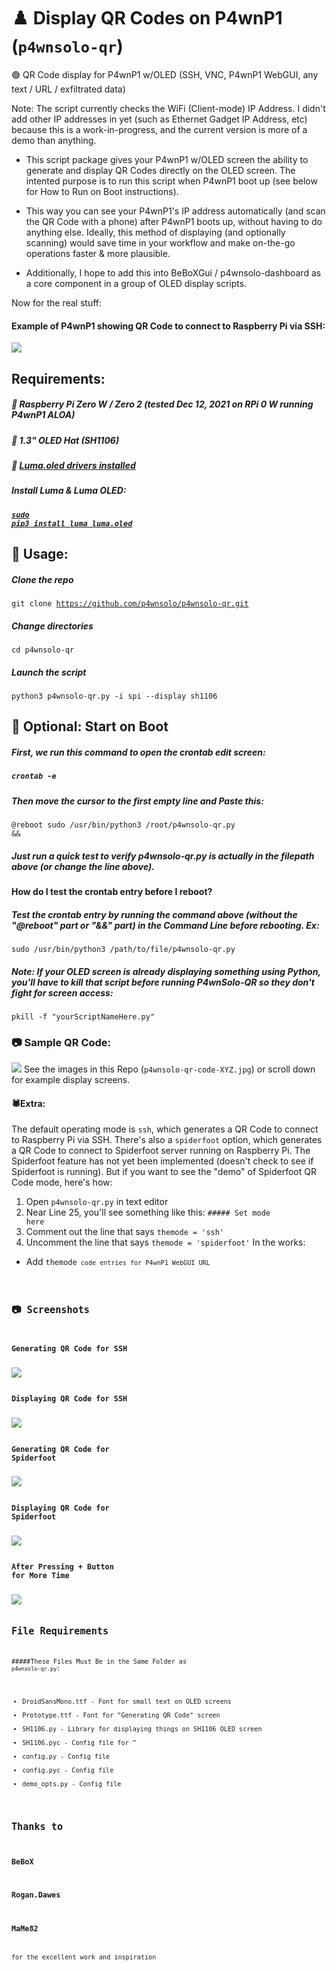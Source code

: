 # ♟️ Display QR Codes on P4wnP1 (<code>p4wnsolo-qr</code>)
🟢 QR Code display for P4wnP1 w/OLED (SSH, VNC, P4wnP1 WebGUI, any text / URL / exfiltrated data)

Note:  The script currently checks the WiFi (Client-mode) IP Address.  I didn't add other IP addresses in yet (such as Ethernet Gadget IP Address, etc) because this is a work-in-progress, and the current version is more of a demo than anything.

* This script package gives your P4wnP1 w/OLED screen the ability to generate and display QR Codes directly on the OLED screen.
The intented purpose is to run this script when P4wnP1 boot up (see below for How to Run on Boot instructions).

* This way you can see your P4wnP1's IP address automatically (and scan the QR Code with a phone) after P4wnP1 boots up, without having to do anything else.
Ideally, this method of displaying (and optionally scanning) would save time in your workflow and make on-the-go operations faster & more plausible.

* Additionally, I hope to add this into BeBoXGui / p4wnsolo-dashboard as a core component in a group of OLED display scripts.

Now for the real stuff:

#### Example of P4wnP1 showing QR Code to connect to Raspberry Pi via SSH:
<img src="p4wnsolo-qr-code-ssh-display.jpg">

## Requirements:
##### 🔵 Raspberry Pi Zero W / Zero 2 (tested Dec 12, 2021 on RPi 0 W running P4wnP1 ALOA)
##### 🔵 1.3" OLED Hat (SH1106)
##### 🔵 <a href="https://osintool.com/sh1106-oled-screen/">Luma.oled drivers installed</a>
##### Install Luma & Luma OLED:
##### <a href="https://github.com/pimoroni/sh1106-python"><code>sudo pip3 install luma luma.oled</code></a>

## 🔨 Usage:
##### Clone the repo
<code>git clone https://github.com/p4wnsolo/p4wnsolo-qr.git</code>
##### Change directories
<code>cd p4wnsolo-qr</code>
##### Launch the script
<code>python3 p4wnsolo-qr.py -i spi --display sh1106</code>

## 🚀 Optional:  Start on Boot
##### First, we run this command to open the crontab edit screen:
##### <code>crontab -e</code>
##### Then move the cursor to the first empty line and Paste this:
<code>@reboot sudo /usr/bin/python3 /root/p4wnsolo-qr.py &&</code>
##### Just run a quick test to verify p4wnsolo-qr.py is actually in the filepath above (or change the line above).
#### How do I test the crontab entry before I reboot?
##### Test the crontab entry by running the command above (without the "@reboot" part or "&&" part) in the Command Line before rebooting.  Ex:
<code>sudo /usr/bin/python3 /path/to/file/p4wnsolo-qr.py</code>
##### Note:  If your OLED screen is already displaying something using Python, you'll have to kill that script before running P4wnSolo-QR so they don't fight for screen access:
<code>pkill -f "yourScriptNameHere.py"</code>
  
### 📷 Sample QR Code:
<img src="qr.png">
See the images in this Repo (<code>p4wnsolo-qr-code-XYZ.jpg</code>) or scroll down for example display screens.

#### 🕷Extra:
The default operating mode is <code>ssh</code>, which generates a QR Code to connect to Raspberry Pi via SSH.
There's also a <code>spiderfoot</code> option, which generates a QR Code to connect to Spiderfoot server running on Raspberry Pi.
The Spiderfoot feature has not yet been implemented (doesn't check to see if Spiderfoot is running).
But if you want to see the "demo" of Spiderfoot QR Code mode, here's how:
1.  Open <code>p4wnsolo-qr.py</code> in text editor
2.  Near Line 25, you'll see something like this:  <code>##### Set mode here</code>
3.  Comment out the line that says <code>themode = 'ssh'</code>
4.  Uncomment the line that says <code>themode = 'spiderfoot'</code>
In the works:
- Add <code>themode<code> code entries for P4wnP1 WebGUI URL
  
## 📷 Screenshots
  
### Generating QR Code for SSH
<img src="p4wnsolo-qr-code-ssh-generating.jpg">
  
### Displaying QR Code for SSH
<img src="p4wnsolo-qr-code-ssh-display.jpg">
  
### Generating QR Code for Spiderfoot
<img src="p4wnsolo-qr-code-spiderfoot-generating.jpg">
     
### Displaying QR Code for Spiderfoot
<img src="p4wnsolo-qr-code-spiderfoot-display-notime.jpg">
  
### After Pressing + Button for More Time
<img src="p4wnsolo-qr-code-spiderfoot-display.jpg">  

  
## File Requirements
  #####These Files Must Be in the Same Folder as <code>p4wnsolo-qr.py</code>:
  * DroidSansMono.ttf - Font for small text on OLED screens
  * Prototype.ttf - Font for "Generating QR Code" screen
  * SH1106.py - Library for displaying things on SH1106 OLED screen
  * SH1106.pyc - Config file for ^
  * config.py - Config file
  * config.pyc - Config file
  * demo_opts.py - Config file
  
  
  
  
## Thanks to
 ### BeBoX
 ### Rogan.Dawes
 ### MaMe82
for the excellent work and inspiration
